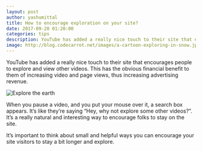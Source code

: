 ```yaml
---
layout: post
author: yashumittal
title: How to encourage exploration on your site?
date: 2017-09-20 01:20:00
categories: tips
description: YouTube has added a really nice touch to their site that encourages people to explore and view other videos. This has the obvious financial benefit
image: http://blog.codecarrot.net/images/a-cartoon-exploring-in-snow.jpg
---
```


YouTube has added a really nice touch to their site that encourages people to explore and view other videos. This has the obvious financial benefit to them of increasing video and page views, thus increasing advertising revenue.

![Explore the earth](http://blog.codecarrot.net/images/l4FGC3dPGy2VJJsIw.gif)

When you pause a video, and you put your mouse over it, a search box appears. It’s like they’re saying “Hey, why not explore some other videos?”. It’s a really natural and interesting way to encourage folks to stay on the site.

It’s important to think about small and helpful ways you can encourage your site visitors to stay a bit longer and explore.
